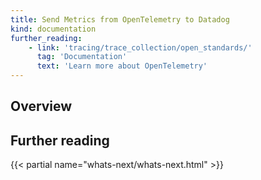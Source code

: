 ```yaml
---
title: Send Metrics from OpenTelemetry to Datadog
kind: documentation
further_reading:
    - link: 'tracing/trace_collection/open_standards/'
      tag: 'Documentation'
      text: 'Learn more about OpenTelemetry'
---
```


## Overview


## Further reading

{{< partial name="whats-next/whats-next.html" >}}
